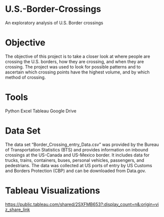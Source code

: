 # U.S.-Border-Crossings
An exploratory analysis of U.S. Border crossings

# Objective
The objective of this project is to take a closer look at where people are crossing the U.S. borders, how they are crossing, and when they are crossing.  The project was used to look for possible patterns and to ascertain which crossing points have the highest volume, and by which method of crossing.

# Tools
Python
Excel
Tableau
Google Drive

# Data Set
The data set “Border_Crossing_entry_Data.csv” was provided by the Bureau of Transportation Statistics (BTS) and provides information on inbound crossings at the US-Canada and US-Mexico border.  It includes data for trucks, trains, containers, buses, personal vehicles, passengers, and pedestrians. The data was collected at US ports of entry by US Customs and Borders Protection (CBP) and can be downloaded from Data.gov.

# Tableau Visualizations
https://public.tableau.com/shared/2SXFMB653?:display_count=n&:origin=viz_share_link
